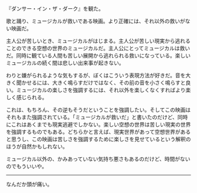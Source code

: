 『ダンサー・イン・ザ・ダーク』を観た。

歌と踊り、ミュージカルが救いである映画。より正確には、それ以外の救いがない映画だ。

主人公が苦しいとき、ミュージカルがはじまる。主人公が苦しい現実から逃れることのできる空想の世界のミュージカルだ。主人公にとってミュージカルは救いだ。同時に観ている人間も苦しい展開から逃れられる救いになっている。楽しいミュージカルの続く間は悲しい出来事が起きない。

わりと嫌がられるような気もするが、ぼくはこういう表現方法が好きだ。音を大きく聞かせるには、大きく鳴らすだけではなく、その前の音を小さく鳴らすと良い。ミュージカルの楽しさを強調するには、それ以外を楽しくなくすればより楽しく感じられる。

これは、もちろん、その逆もそうだということを強調したい。そしてこの映画はそれもまた強調されている。「ミュージカルが救いだ」と書いたのだけど、同時にこれはあくまでも現実逃避でしかない。楽しい空想の世界は苦しい現実の世界を強調するものでもある。どちらかと言えば、現実世界があって空想世界があると思うし、この映画は苦しさを強調するために楽しさを見せているという解釈のほうが自然かもしれない。

ミュージカル以外の、かみあっていない気持ち悪さもあるのだけど、時間がないのでもういいや。

-----

なんだか頭が痛い。
